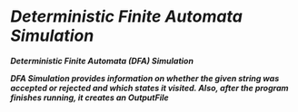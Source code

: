 # _Deterministic Finite Automata Simulation_
***Deterministic Finite Automata (DFA) Simulation***

***DFA Simulation provides information on whether the given string was accepted or rejected and which states it visited. Also, after the program finishes running, it creates an OutputFile***
